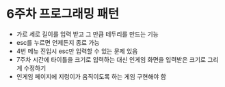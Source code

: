 # 6주차 프로그래밍 패턴
* 가로 세로 길이를 입력 받고 그 만큼 테두리를 만드는 기능
* esc를 누르면 언제든지 종료 가능
* 4번 메뉴 진입시 esc만 입력할 수 있는 문제 있음
* 7주차 시간에 타이틀을 크기로 입력하는 대신 인게임 화면을 입력받은 크기로 그리게 수정하기
* 인게임 페이지에 지렁이가 움직이도록 하는 게임 구현해야 함
